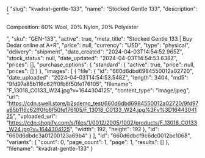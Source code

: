 {
  "slug": "kvadrat-gentle-133",
  "name": "Stocked Gentle 133",
  "description": "<p>Composition: 60% Wool, 20% Nylon, 20% Polyester</p>",
  "sku": "GEN-133",
  "active": true,
  "meta_title": "Stocked Gentle 133 | Buy Dedar online at A+R",
  "price": null,
  "currency": "USD",
  "type": "physical",
  "delivery": "shipment",
  "date_created": "2024-04-03T14:54:52.965Z",
  "stock_status": null,
  "date_updated": "2024-04-03T14:54:53.638Z",
  "prices": [],
  "purchase_options": {
    "standard": {
      "active": true,
      "price": null,
      "prices": []
    }
  },
  "images": [
    {
      "file": {
        "id": "660d6dbd6984550012a02720",
        "date_uploaded": "2024-04-03T14:54:53.548Z",
        "length": 3404,
        "md5": "9fd97a85b116c62ff0fb6f50fe176105",
        "filename": "F_13018_C0133_W24.jpg?v=1644304125",
        "content_type": "image/jpeg",
        "url": "https://cdn.swell.store/b2sdemo_test/660d6dbd6984550012a02720/9fd97a85b116c62ff0fb6f50fe176105/F_13018_C0133_W24.jpg%3Fv%3D1644304125",
        "uploaded_url": "https://cdn.shopify.com/s/files/1/0012/2005/1002/products/F_13018_C0133_W24.jpg?v=1644304125",
        "width": 192,
        "height": 192
      },
      "id": "660d6dbdc3a01200123a69b4"
    }
  ],
  "id": "660d6dbcf9c6dc0012bc1068",
  "variants": {
    "count": 0,
    "page_count": 1,
    "page": 1,
    "results": []
  },
  "filename": "kvadrat-gentle-133"
}